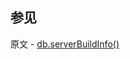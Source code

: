 ## 参见

原文 - [db.serverBuildInfo()]( https://docs.mongodb.com/manual/reference/method/db.serverBuildInfo/ )

